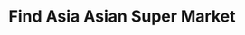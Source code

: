 ---
title: "Find Asia Asian Super Market"
url: /artane/find-asia-asian-super-market/
shop: Supermarkt
---